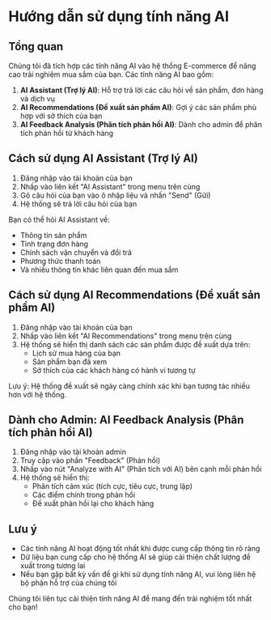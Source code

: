 # Hướng dẫn sử dụng tính năng AI

## Tổng quan

Chúng tôi đã tích hợp các tính năng AI vào hệ thống E-commerce để nâng cao trải nghiệm mua sắm của bạn. Các tính năng AI bao gồm:

1. **AI Assistant (Trợ lý AI)**: Hỗ trợ trả lời các câu hỏi về sản phẩm, đơn hàng và dịch vụ
2. **AI Recommendations (Đề xuất sản phẩm AI)**: Gợi ý các sản phẩm phù hợp với sở thích của bạn
3. **AI Feedback Analysis (Phân tích phản hồi AI)**: Dành cho admin để phân tích phản hồi từ khách hàng

## Cách sử dụng AI Assistant (Trợ lý AI)

1. Đăng nhập vào tài khoản của bạn
2. Nhấp vào liên kết "AI Assistant" trong menu trên cùng
3. Gõ câu hỏi của bạn vào ô nhập liệu và nhấn "Send" (Gửi)
4. Hệ thống sẽ trả lời câu hỏi của bạn

Bạn có thể hỏi AI Assistant về:
- Thông tin sản phẩm
- Tình trạng đơn hàng
- Chính sách vận chuyển và đổi trả
- Phương thức thanh toán
- Và nhiều thông tin khác liên quan đến mua sắm

## Cách sử dụng AI Recommendations (Đề xuất sản phẩm AI)

1. Đăng nhập vào tài khoản của bạn
2. Nhấp vào liên kết "AI Recommendations" trong menu trên cùng
3. Hệ thống sẽ hiển thị danh sách các sản phẩm được đề xuất dựa trên:
   - Lịch sử mua hàng của bạn
   - Sản phẩm bạn đã xem
   - Sở thích của các khách hàng có hành vi tương tự

Lưu ý: Hệ thống đề xuất sẽ ngày càng chính xác khi bạn tương tác nhiều hơn với hệ thống.

## Dành cho Admin: AI Feedback Analysis (Phân tích phản hồi AI)

1. Đăng nhập vào tài khoản admin
2. Truy cập vào phần "Feedback" (Phản hồi)
3. Nhấp vào nút "Analyze with AI" (Phân tích với AI) bên cạnh mỗi phản hồi
4. Hệ thống sẽ hiển thị:
   - Phân tích cảm xúc (tích cực, tiêu cực, trung lập)
   - Các điểm chính trong phản hồi
   - Đề xuất phản hồi lại cho khách hàng

## Lưu ý

- Các tính năng AI hoạt động tốt nhất khi được cung cấp thông tin rõ ràng
- Dữ liệu bạn cung cấp cho hệ thống AI sẽ giúp cải thiện chất lượng đề xuất trong tương lai
- Nếu bạn gặp bất kỳ vấn đề gì khi sử dụng tính năng AI, vui lòng liên hệ bộ phận hỗ trợ của chúng tôi

Chúng tôi liên tục cải thiện tính năng AI để mang đến trải nghiệm tốt nhất cho bạn!
